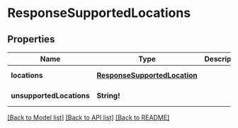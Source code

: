 # ResponseSupportedLocations

## Properties
Name | Type | Description | Notes
------------ | ------------- | ------------- | -------------
**locations** | [**ResponseSupportedLocation**](ResponseSupportedLocation.md) |  | [default to null]
**unsupportedLocations** | **String!** |  | [default to null]

[[Back to Model list]](../README.md#documentation-for-models) [[Back to API list]](../README.md#documentation-for-api-endpoints) [[Back to README]](../README.md)


